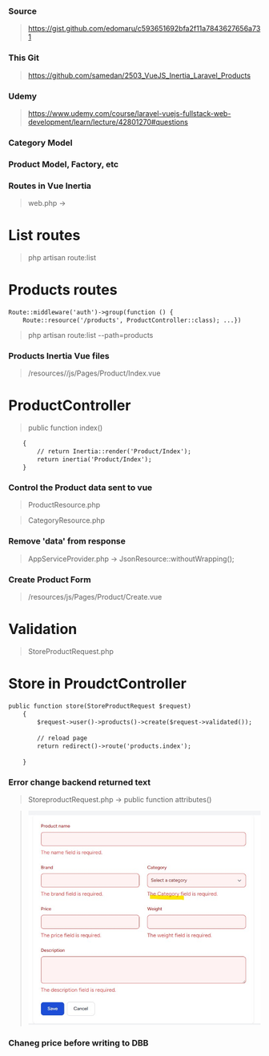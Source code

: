 ### Source

> https://gist.github.com/edomaru/c593651692bfa2f11a7843627656a731

### This Git

> https://github.com/samedan/2503_VueJS_Inertia_Laravel_Products

### Udemy

> https://www.udemy.com/course/laravel-vuejs-fullstack-web-development/learn/lecture/42801270#questions

### Category Model

### Product Model, Factory, etc

### Routes in Vue Inertia

> web.php ->

# List routes

> php artisan route:list

# Products routes

```
Route::middleware('auth')->group(function () {
    Route::resource('/products', ProductController::class); ...})
```

> php artisan route:list --path=products

### Products Inertia Vue files

> /resources//js/Pages/Product/Index.vue

# ProductController

> public function index()

```
    {
        // return Inertia::render('Product/Index');
        return inertia('Product/Index');
    }
```

### Control the Product data sent to vue

> ProductResource.php

> CategoryResource.php

### Remove 'data' from response

> AppServiceProvider.php -> JsonResource::withoutWrapping();

### Create Product Form

> /resources/js/Pages/Product/Create.vue

# Validation

> StoreProductRequest.php

# Store in ProudctController

```
public function store(StoreProductRequest $request)
    {
        $request->user()->products()->create($request->validated());

        // reload page
        return redirect()->route('products.index');

    }
```

### Error change backend returned text

> StoreproductRequest.php -> public function attributes()

> ![Error rename](https://github.com/samedan/2503_VueJS_Inertia_Laravel_Products/blob/main/_printscreens/01printscreen.jpg)

### Chaneg price before writing to DBB
